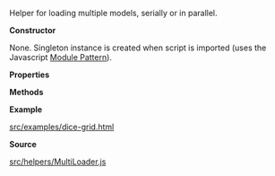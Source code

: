 Helper for loading multiple models, serially or in parallel. 

**Constructor**

None. Singleton instance is created when script is imported (uses the Javascript [Module Pattern](http://toddmotto.com/mastering-the-module-pattern/)).

**Properties**



**Methods**

**Example**

[src/examples/dice-grid.html](https://github.com/AltspaceVR/AltspaceSDK/blob/master/examples/dice-grid.html)

**Source**

[src/helpers/MultiLoader.js](https://github.com/AltspaceVR/AltspaceSDK/blob/master/src/helpers/MultiLoader.js)


